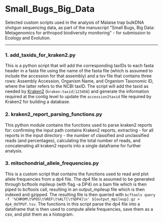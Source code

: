 # Small_Bugs_Big_Data
Selected custom scripts used in the analysis of Malaise trap bulkDNA shotgun sequencing data, as part of the manuscript "Small Bugs, Big Data: Metagenomics for arthropod biodiversity monitoring" - for submission to Ecology and Evolution.

______

### 1. add_taxids_for_kraken2.py
This is a python script that will add the corresponding taxIDs to each fasta header in a fasta file using the name of the fasta file (which is assumed to include the accession for that assembly) and a tsv file that contains three rows: Assembly Accession, Organism Name, and Organism Taxonomic ID, where the latter refers to the NCBI taxID. The script will add the taxid as needed by [Kraken2](https://github.com/DerrickWood/kraken2) (`kraken:taxid|123456`) and generate the information required at the contig level to update the `accession2taxid` file required by Kraken2 for building a database.


### 2. kraken2_report_parsing_functions.py
This python module contains the functions used to parse kraken2 reports for: confirming the input path contains Kraken2 reports, extracting - for all reports in the input directory - the number of classified and unclassified reads (and percentages), calculating the total number of reads, and concatenating all kraken2 reports into a single dataframe for further analysis.


### 3. mitochondrial_allele_frequencies.py
This is a custom script that contains the functions used to read and plot allele frequencies from a dp4 file. The dp4 file is assumed to be generated through bcftools mpileup (with flag -a DP4) on a bam file which is then piped to bcftools call, resulting in an output_mpileup file which is then indexed and gzipped. The resulting file is then queried with `bcftools query -f '%CHROM\t%POS\t%REF\t%ALT[\t%DP4]\n' ${output_mpileup}.gz > dp4_OUTPUT.tsv`. The functions in this script parse the dp4 file into a dataframe that is then used to compute allele frequencies, save them as a csv, and plot them as a histogram.
